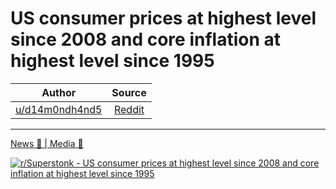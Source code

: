 US consumer prices at highest level since 2008 and core inflation at highest level since 1995
=============================================================================================

| Author       | Source       | 
| :-------------: |:-------------:|
|  [u/d14m0ndh4nd5](https://www.reddit.com/user/d14m0ndh4nd5/) | [Reddit](https://www.reddit.com/r/Superstonk/comments/nansur/us_consumer_prices_at_highest_level_since_2008/) | 

---


[News 📰 | Media 📱](https://www.reddit.com/r/Superstonk/search?q=flair_name%3A%22News%20%F0%9F%93%B0%20%7C%20Media%20%F0%9F%93%B1%22&restrict_sr=1)

[![r/Superstonk - US consumer prices at highest level since 2008 and core inflation at highest level since 1995](https://i.redd.it/w0uaecjtqoy61.jpg)](https://i.redd.it/w0uaecjtqoy61.jpg)
